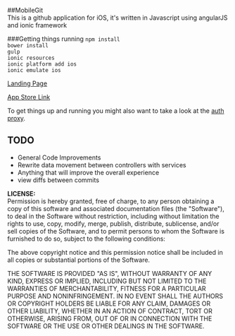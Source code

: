 ##MobileGit  
This is a github application for iOS, it's written in Javascript using angularJS and ionic framework

###Getting things running
<code>npm install</code>  
<code>bower install</code>  
<code>gulp</code>  
<code>ionic resources</code>  
<code>ionic platform add ios</code>  
<code>ionic emulate ios</code>

<a href="http://jackhanford.com/MobileGit/">Landing Page</a>  

<a href="https://itunes.apple.com/us/app/mobilegit/id918733984?ls=1&mt=8">App Store Link</a>  
  
To get things up and running you might also want to take a look at the <a href="https://github.com/hanford/MobileGit-Server">auth proxy</a>.  

## TODO  
* General Code Improvements
* Rewrite data movement between controllers with services
* Anything that will improve the overall experience
* view diffs between commits



**LICENSE:**
<br />
Permission is hereby granted, free of charge, to any person obtaining a copy
of this software and associated documentation files (the "Software"), to deal
in the Software without restriction, including without limitation the rights
to use, copy, modify, merge, publish, distribute, sublicense, and/or sell
copies of the Software, and to permit persons to whom the Software is
furnished to do so, subject to the following conditions:

The above copyright notice and this permission notice shall be included in
all copies or substantial portions of the Software.

THE SOFTWARE IS PROVIDED "AS IS", WITHOUT WARRANTY OF ANY KIND, EXPRESS OR
IMPLIED, INCLUDING BUT NOT LIMITED TO THE WARRANTIES OF MERCHANTABILITY,
FITNESS FOR A PARTICULAR PURPOSE AND NONINFRINGEMENT. IN NO EVENT SHALL THE
AUTHORS OR COPYRIGHT HOLDERS BE LIABLE FOR ANY CLAIM, DAMAGES OR OTHER
LIABILITY, WHETHER IN AN ACTION OF CONTRACT, TORT OR OTHERWISE, ARISING FROM,
OUT OF OR IN CONNECTION WITH THE SOFTWARE OR THE USE OR OTHER DEALINGS IN
THE SOFTWARE.
